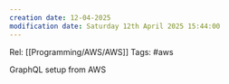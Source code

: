 ```yaml
---
creation date: 12-04-2025
modification date: Saturday 12th April 2025 15:44:00
---
```

Rel: [[Programming/AWS/AWS]]
Tags: #aws


GraphQL setup from AWS
